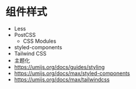 # 组件样式

- Less
- PostCSS
  - CSS Modules
- styled-components
- Tailwind CSS
- 主题化
- https://umijs.org/docs/guides/styling
- https://umijs.org/docs/max/styled-components
- https://umijs.org/docs/max/tailwindcss